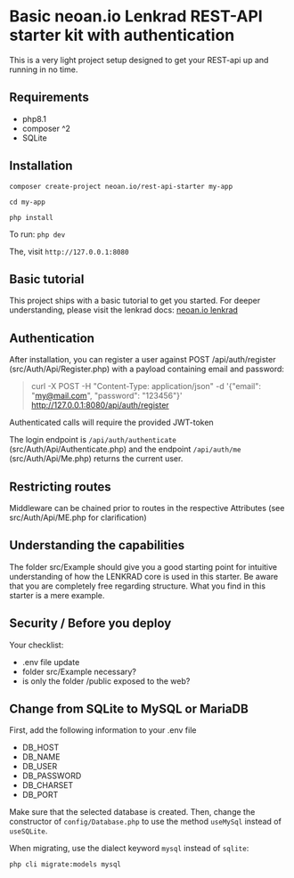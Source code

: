 # Basic neoan.io Lenkrad REST-API starter kit with authentication

This is a very light project setup designed to get your REST-api up and running in no time.

## Requirements

- php8.1
- composer ^2
- SQLite

## Installation

`composer create-project neoan.io/rest-api-starter my-app`

`cd my-app`

`php install`

To run:
`php dev`

The, visit `http://127.0.0.1:8080`

## Basic tutorial

This project ships with a basic tutorial to get you started. For deeper understanding, please visit the lenkrad docs:
[neoan.io lenkrad](https://github.com/sroehrl/neoan.io-lenkrad-core#neoanio-lenkrad-core)

## Authentication
After installation, you can register a user against POST /api/auth/register (src/Auth/Api/Register.php) with a payload containing email and password:

> curl -X POST -H "Content-Type: application/json"  -d '{"email": "my@mail.com", "password": "123456"}'  http://127.0.0.1:8080/api/auth/register

Authenticated calls will require the provided JWT-token

The login endpoint is `/api/auth/authenticate` (src/Auth/Api/Authenticate.php) and the endpoint `/api/auth/me` (src/Auth/Api/Me.php) returns the current user.

## Restricting routes

Middleware can be chained prior to routes in the respective Attributes (see src/Auth/Api/ME.php for clarification)

## Understanding the capabilities

The folder src/Example should give you a good starting point for intuitive understanding of how the LENKRAD core is used in this starter.
Be aware that you are completely free regarding structure. What you find in this starter is a mere example.

## Security / Before you deploy

Your checklist:

- .env file update
- folder src/Example necessary?
- is only the folder /public exposed to the web?

## Change from SQLite to MySQL or MariaDB

First, add the following information to your .env file

- DB_HOST 
- DB_NAME
- DB_USER
- DB_PASSWORD
- DB_CHARSET
- DB_PORT

Make sure that the selected database is created. Then, change the constructor of `config/Database.php` to use the method
`useMySql` instead of `useSQLite`.

When migrating, use the dialect keyword `mysql` instead of `sqlite`:

`php cli migrate:models mysql`
